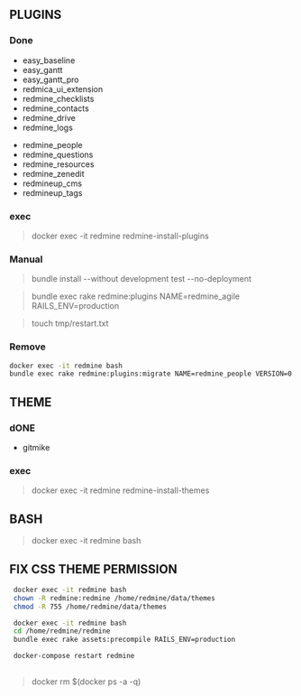 ## PLUGINS

### Done

- easy_baseline
- easy_gantt
- easy_gantt_pro
- redmica_ui_extension
- redmine_checklists
- redmine_contacts
- redmine_drive
- redmine_logs
<!-- - redmine_helpdesk -->
- redmine_people
- redmine_questions
- redmine_resources
- redmine_zenedit
- redmineup_cms
- redmineup_tags

### exec

> docker exec -it redmine redmine-install-plugins

### Manual

> bundle install --without development test --no-deployment

> bundle exec rake redmine:plugins NAME=redmine_agile RAILS_ENV=production

> touch tmp/restart.txt

### Remove

```bash
docker exec -it redmine bash
bundle exec rake redmine:plugins:migrate NAME=redmine_people VERSION=0
```

## THEME

### dONE

- gitmike

### exec

> docker exec -it redmine redmine-install-themes

## BASH

> docker exec -it redmine bash

## FIX CSS THEME PERMISSION

```bash
 docker exec -it redmine bash
 chown -R redmine:redmine /home/redmine/data/themes
 chmod -R 755 /home/redmine/data/themes

 docker exec -it redmine bash
 cd /home/redmine/redmine
 bundle exec rake assets:precompile RAILS_ENV=production

 docker-compose restart redmine
```

##

> docker rm $(docker ps -a -q)
